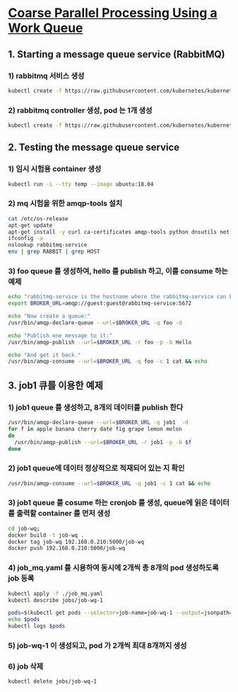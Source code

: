 # [Coarse Parallel Processing Using a Work Queue](https://kubernetes.io/docs/tasks/job/coarse-parallel-processing-work-queue/)

## 1. Starting a message queue service (RabbitMQ)

### 1) rabbitmq 서비스 생성

```sh
kubectl create -f https://raw.githubusercontent.com/kubernetes/kubernetes/release-1.3/examples/celery-rabbitmq/rabbitmq-service.yaml
```

### 2) rabbitmq controller 생성, pod 는 1개 생성

```sh
kubectl create -f https://raw.githubusercontent.com/kubernetes/kubernetes/release-1.3/examples/celery-rabbitmq/rabbitmq-controller.yaml
```

## 2. Testing the message queue service

### 1) 임시 시험용 container 생성

  ```sh
  kubectl run -i --tty temp --image ubuntu:18.04
  ```

### 2) mq 시험을 위한 amqp-tools 설치

  ```sh
  cat /etc/os-release
  apt-get update
  apt-get install -y curl ca-certificates amqp-tools python dnsutils net-tools
  ifconfig -a
  nslookup rabbitmq-service
  env | grep RABBIT | grep HOST
  ```

### 3) foo queue 를 생성하여, hello 를 publish 하고, 이를 consume 하는 예제

  ```sh
  echo "rabbitmq-service is the hostname where the rabbitmq-service can be reached.  5672 is the standard port for rabbitmq."
  export BROKER_URL=amqp://guest:guest@rabbitmq-service:5672

  echo "Now create a queue:"
  /usr/bin/amqp-declare-queue --url=$BROKER_URL -q foo -d

  echo "Publish one message to it:"
  /usr/bin/amqp-publish --url=$BROKER_URL -r foo -p -b Hello

  echo "And get it back."
  /usr/bin/amqp-consume --url=$BROKER_URL -q foo -c 1 cat && echo
  ```

## 3. job1 큐를 이용한 예제

### 1) job1 queue 를 생성하고, 8개의 데이터를 publish 한다

  ```sh
  /usr/bin/amqp-declare-queue --url=$BROKER_URL -q job1  -d
  for f in apple banana cherry date fig grape lemon melon
  do
    /usr/bin/amqp-publish --url=$BROKER_URL -r job1 -p -b $f
  done
  ```

### 2) job1 queue에 데이터 정상적으로 적재되어 있는 지 확인

  ```sh
  /usr/bin/amqp-consume --url=$BROKER_URL -q job1 -c 1 cat && echo
  ```

### 3) job1 queue 를 cosume 하는 cronjob 를 생성, queue에 읽은 데이터를 출력할 container 를 먼저 생성

  ```sh
  cd job-wq;
  docker build -t job-wq .
  docker tag job-wq 192.168.0.210:5000/job-wq
  docker push 192.168.0.210:5000/job-wq
  ```

### 4) job_mq.yaml 를 시용하여 동시에 2개씩 총 8개의 pod 생성하도록 job 등록

  ```sh
  kubectl apply -f ./job_mq.yaml
  kubectl describe jobs/job-wq-1

  pods=$(kubectl get pods --selector=job-name=job-wq-1 --output=jsonpath='{.items[*].metadata.name}')
  echo $pods
  kubectl logs $pods
  ```

### 5) job-wq-1 이 생성되고, pod 가 2개씩 최대 8개까지 생성

### 6) job 삭제

  ```sh
  kubectl delete jobs/job-wq-1
  ```
